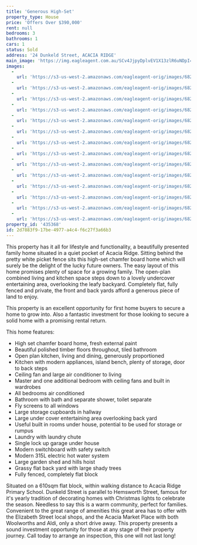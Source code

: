```yaml
---
title: 'Generous High-Set'
property_type: House
price: 'Offers Over $390,000'
rent: null
bedrooms: 3
bathrooms: 1
cars: 1
status: Sold
address: '24 Dunkeld Street, ACACIA RIDGE'
main_image: 'https://img.eagleagent.com.au/SCv4JjpyDplvEV1X13zlR6uNDpI=/1280x854/smart/https://s3-us-west-2.amazonaws.com/eagleagent-orig/images/6823725/123220666-image-M.jpg'
images:
  -
    url: 'https://s3-us-west-2.amazonaws.com/eagleagent-orig/images/6823738/123220666-image-N.jpg'
  -
    url: 'https://s3-us-west-2.amazonaws.com/eagleagent-orig/images/6823737/123220666-image-L.jpg'
  -
    url: 'https://s3-us-west-2.amazonaws.com/eagleagent-orig/images/6823736/123220666-image-K.jpg'
  -
    url: 'https://s3-us-west-2.amazonaws.com/eagleagent-orig/images/6823735/123220666-image-J.jpg'
  -
    url: 'https://s3-us-west-2.amazonaws.com/eagleagent-orig/images/6823734/123220666-image-I.jpg'
  -
    url: 'https://s3-us-west-2.amazonaws.com/eagleagent-orig/images/6823733/123220666-image-H.jpg'
  -
    url: 'https://s3-us-west-2.amazonaws.com/eagleagent-orig/images/6823732/123220666-image-G.jpg'
  -
    url: 'https://s3-us-west-2.amazonaws.com/eagleagent-orig/images/6823731/123220666-image-F.jpg'
  -
    url: 'https://s3-us-west-2.amazonaws.com/eagleagent-orig/images/6823730/123220666-image-E.jpg'
  -
    url: 'https://s3-us-west-2.amazonaws.com/eagleagent-orig/images/6823729/123220666-image-D.jpg'
  -
    url: 'https://s3-us-west-2.amazonaws.com/eagleagent-orig/images/6823728/123220666-image-C.jpg'
  -
    url: 'https://s3-us-west-2.amazonaws.com/eagleagent-orig/images/6823727/123220666-image-B.jpg'
  -
    url: 'https://s3-us-west-2.amazonaws.com/eagleagent-orig/images/6823726/123220666-image-A.jpg'
  -
    url: 'https://s3-us-west-2.amazonaws.com/eagleagent-orig/images/6823725/123220666-image-M.jpg'
property_id: '435368'
id: 2d7883f9-17be-4977-a4c4-f6c27f3a66b3
---
```

This property has it all for lifestyle and functionality, a beautifully presented family home situated in a quiet pocket of Acacia Ridge. Sitting behind the pretty white picket fence sits this high-set chamfer board home which will surely be the delight of the lucky future owners. The easy layout of this home promises plenty of space for a growing family. The open-plan combined living and kitchen space steps down to a lovely undercover entertaining area, overlooking the leafy backyard. Completely flat, fully fenced and private, the front and back yards afford a generous piece of land to enjoy.

This property is an excellent opportunity for first home buyers to secure a home to grow into. Also a fantastic investment for those looking to secure a solid home with a promising rental return.

This home features:

*  High set chamfer board home, fresh external paint
*  Beautiful polished timber floors throughout, tiled bathroom
*  Open plan kitchen, living and dining, generously proportioned
*  Kitchen with modern appliances, island bench, plenty of storage, door to back steps
*  Ceiling fan and large air conditioner to living
*  Master and one additional bedroom with ceiling fans and built in wardrobes
*  All bedrooms air conditioned
*  Bathroom with bath and separate shower, toilet separate
*  Fly screens to all windows
*  Large storage cupboards in hallway
*  Large under cover entertaining area overlooking back yard
*  Useful built in rooms under house, potential to be used for storage or rumpus
*  Laundry with laundry chute
*  Single lock up garage under house
*  Modern switchboard with safety switch
*  Modern 315L electric hot water system
*  Large garden shed and hills hoist
*  Grassy flat back yard with large shady trees
*  Fully fenced, completely flat block

Situated on a 610sqm flat block, within walking distance to Acacia Ridge Primary School. Dunkeld Street is parallel to Hemsworth Street, famous for it's yearly tradition of decorating homes with Christmas lights to celebrate the season. Needless to say this is a warm community, perfect for families. Convenient to the great range of amenities this great area has to offer with the Elizabeth Street local shops, and the Acacia Market Place with both Woolworths and Aldi, only a short drive away. This property presents a sound investment opportunity for those at any stage of their property journey. Call today to arrange an inspection, this one will not last long!